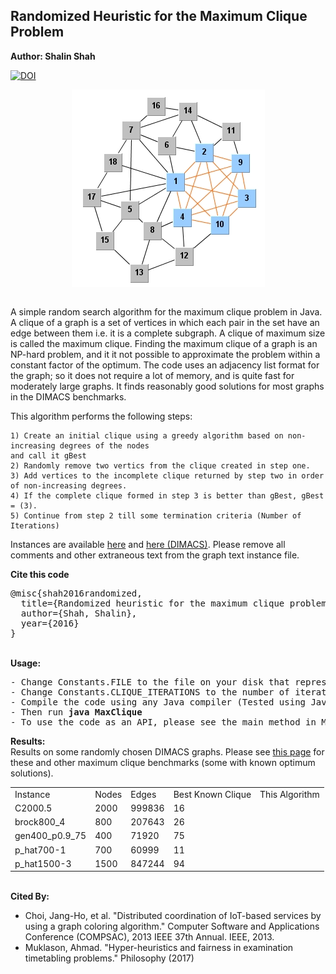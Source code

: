 <h2>Randomized Heuristic for the Maximum Clique Problem</h2>

<b>Author: Shalin Shah</b>

<a href="https://zenodo.org/badge/latestdoi/197826489"><img src="https://zenodo.org/badge/197826489.svg" alt="DOI"></a>

<div align="center"><img src="https://github.com/shah314/clique/raw/master/clique.jpg" align="center" border="0"></div><br>

A simple random search algorithm for the maximum clique problem in Java. A clique of a graph is a set of vertices in which each pair in the set have an edge between them i.e. it is a complete subgraph. A clique of maximum  size is called the maximum clique. Finding the maximum clique of a graph is an NP-hard problem, and it it not possible to approximate the problem within a constant factor of the optimum. The code uses an adjacency list format for the graph; so it does not require a lot of memory, and is quite fast for moderately large graphs. It finds reasonably good solutions for most graphs in the DIMACS benchmarks.

This algorithm performs the following steps:

	1) Create an initial clique using a greedy algorithm based on non-increasing degrees of the nodes
	and call it gBest
	2) Randomly remove two vertics from the clique created in step one.
	3) Add vertices to the incomplete clique returned by step two in order of non-increasing degrees.
	4) If the complete clique formed in step 3 is better than gBest, gBest = (3).
	5) Continue from step 2 till some termination criteria (Number of Iterations)

Instances are available <a href="http://www.nlsde.buaa.edu.cn/~kexu/benchmarks/graph-benchmarks.htm">here</a> and <a href="http://iridia.ulb.ac.be/~fmascia/maximum_clique/DIMACS-benchmark">here (DIMACS)</a>. Please remove all comments and other extraneous text from the graph text instance file.

<b>Cite this code</b><br>
<pre>
@misc{shah2016randomized,
  title={Randomized heuristic for the maximum clique problem},
  author={Shah, Shalin},
  year={2016}
}
</pre>
<br>
<b>Usage:</b>
<pre>
- Change Constants.FILE to the file on your disk that represents the graph
- Change Constants.CLIQUE_ITERATIONS to the number of iterations the algorithm should run for
- Compile the code using any Java compiler (Tested using Java 8)
- Then run <b>java MaxClique</b>
- To use the code as an API, please see the main method in MaxClique.java
</pre>

<b>Results:</b><br>
Results on some randomly chosen DIMACS graphs. Please see <a href="http://iridia.ulb.ac.be/~fmascia/maximum_clique/DIMACS-benchmark">this page</a> for these and other maximum clique benchmarks (some with known optimum solutions).<br>
<table>
	<tr><td>Instance</td><td>Nodes</td><td>Edges</td><td>Best Known Clique</td><td>This Algorithm</td></tr>
	<tr><td>C2000.5</td><td>2000</td><td>999836</td><td>16</td><td></td></tr>
	<tr><td>brock800_4</td><td>800</td><td>207643</td><td>26</td><td></td></tr>
	<tr><td>gen400_p0.9_75</td><td>400</td><td>71920</td><td>75</td><td></td></tr>
	<tr><td>p_hat700-1</td><td>700</td><td>60999</td><td>11</td><td></td></tr>
	<tr><td>p_hat1500-3</td><td>1500</td><td>847244</td><td>94</td><td></td></tr>
</table><br>
<b>Cited By:</b>
<ul>
<li>Choi, Jang-Ho, et al. "Distributed coordination of IoT-based services by using a graph coloring algorithm." Computer Software and Applications Conference (COMPSAC), 2013 IEEE 37th Annual. IEEE, 2013.</li>
<li>Muklason, Ahmad. "Hyper-heuristics and fairness in examination timetabling problems." Philosophy (2017)</li>
</ul>
